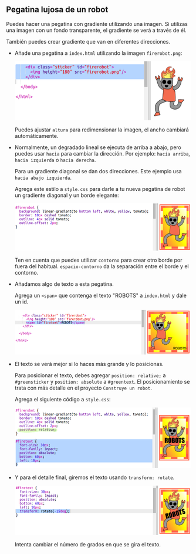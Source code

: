 ## Pegatina lujosa de un robot

Puedes hacer una pegatina con gradiente utilizando una imagen. Si utilizas una imagen con un fondo transparente, el gradiente se verá a través de él.

También puedes crear gradiente que van en diferentes direcciones.

+ Añade una pegatina a `index.html` utilizando la imagen `firerobot.png`:
    
    ![captura de pantalla](images/stickers-fire-html.png)
    
    Puedes ajustar `altura` para redimensionar la imagen, el ancho cambiará automáticamente.

+ Normalmente, un degradado lineal se ejecuta de arriba a abajo, pero puedes usar `hacia` para cambiar la dirección. Por ejemplo: `hacia arriba`, `hacia izquierda` o `hacia derecha`.
    
    Para un gradiente diagonal se dan dos direcciones. Este ejemplo usa `hacia abajo izquierda`.
    
    Agrega este estilo a `style.css` para darle a tu nueva pegatina de robot un gradiente diagonal y un borde elegante:
    
    ![captura de pantalla](images/stickers-fire-gradient.png)
    
    Ten en cuenta que puedes utilizar `contorno` para crear otro borde por fuera del habitual. `espacio-contorno` da la separación entre el borde y el contorno.

+ Añadamos algo de texto a esta pegatina.
    
    Agrega un `<span>` que contenga el texto "ROBOTS" a `index.html` y dale un id.
    
    ![captura de pantalla](images/stickers-fire-span.png)

+ El texto se verá mejor si lo haces más grande y lo posicionas.
    
    Para posicionar el texto, debes agregar `position: relative;` a `#greensticker` y `position: absolute` a `#greentext`. El posicionamiento se trata con más detalle en el proyecto `Construye un robot`.
    
    Agrega el siguiente código a `style.css`:
    
    ![captura de pantalla](images/stickers-fire-text-style.png)

+ Y para el detalle final, giremos el texto usando `transform: rotate`.
    
    ![captura de pantalla](images/stickers-fire-rotate.png)
    
    Intenta cambiar el número de grados en que se gira el texto.
